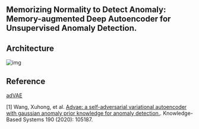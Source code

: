 ## Memorizing Normality to Detect Anomaly: Memory-augmented Deep Autoencoder for Unsupervised Anomaly Detection.


## Architecture
![img](https://github.com/YeongHyeon/adVAE/blob/master/figures/advae.png)




## Reference
[adVAE](https://github.com/YeongHyeon/adVAE)

[1] Wang, Xuhong, et al. <a href="https://www.sciencedirect.com/science/article/pii/S0950705119305283">Advae: a self-adversarial variational autoencoder with gaussian anomaly prior knowledge for anomaly detection.</a>. Knowledge-Based Systems 190 (2020): 105187.

